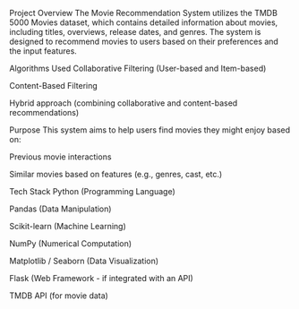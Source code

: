 Project Overview
The Movie Recommendation System utilizes the TMDB 5000 Movies dataset, which contains detailed information about movies, including titles, overviews, release dates, and genres. The system is designed to recommend movies to users based on their preferences and the input features.

Algorithms Used
Collaborative Filtering (User-based and Item-based)

Content-Based Filtering

Hybrid approach (combining collaborative and content-based recommendations)

Purpose
This system aims to help users find movies they might enjoy based on:

Previous movie interactions

Similar movies based on features (e.g., genres, cast, etc.)

Tech Stack
Python (Programming Language)

Pandas (Data Manipulation)

Scikit-learn (Machine Learning)

NumPy (Numerical Computation)

Matplotlib / Seaborn (Data Visualization)

Flask (Web Framework - if integrated with an API)

TMDB API (for movie data)

